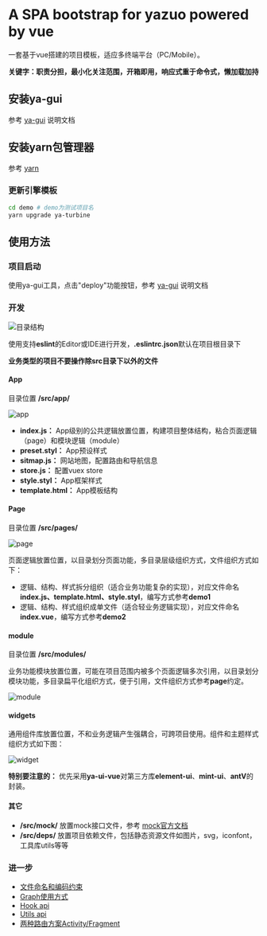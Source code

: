 # A SPA bootstrap for yazuo powered by vue

一套基于vue搭建的项目模板，适应多终端平台（PC/Mobile）。

**关键字：职责分担，最小化关注范围，开箱即用，响应式重于命令式，懒加载加持**
## 安装ya-gui

参考 [ya-gui](https://github.com/q13/ya-gui) 说明文档

## 安装yarn包管理器
参考 [yarn](https://yarnpkg.com/zh-Hans/docs/install#windows-stable)

### 更新引擎模板

```sh
cd demo # demo为测试项目名
yarn upgrade ya-turbine
```


## 使用方法

### 项目启动

使用ya-gui工具，点击"deploy"功能按钮，参考 [ya-gui](https://github.com/q13/ya-gui) 说明文档

### 开发 

<img alt="目录结构" src="https://raw.githubusercontent.com/q13/ya-template-vue/master/example/images/dir.png" />

使用支持**eslint**的Editor或IDE进行开发，**.eslintrc.json**默认在项目根目录下

**业务类型的项目不要操作除src目录下以外的文件**

#### App

目录位置 **/src/app/**

<img alt="app" src="https://raw.githubusercontent.com/q13/ya-template-vue/master/example/images/app.png" />

* **index.js：** App级别的公共逻辑放置位置，构建项目整体结构，粘合页面逻辑（page）和模块逻辑（module）
* **preset.styl：** App预设样式
* **sitmap.js：** 网站地图，配置路由和导航信息
* **store.js：** 配置vuex store
* **style.styl：** App框架样式
* **template.html：** App模板结构

#### Page

目录位置 **/src/pages/**

<img alt="page" src="https://raw.githubusercontent.com/q13/ya-template-vue/master/example/images/page.png" />

页面逻辑放置位置，以目录划分页面功能，多目录层级组织方式，文件组织方式如下：

* 逻辑、结构、样式拆分组织（适合业务功能复杂的实现），对应文件命名**index.js、template.html、style.styl**，编写方式参考**demo1**
* 逻辑、结构、样式组织成单文件（适合轻业务逻辑实现），对应文件命名**index.vue**，编写方式参考**demo2**

#### module

目录位置 **/src/modules/**

业务功能模块放置位置，可能在项目范围内被多个页面逻辑多次引用，以目录划分模块功能，多目录扁平化组织方式，便于引用，文件组织方式参考**page**约定。

<img alt="module" src="https://raw.githubusercontent.com/q13/ya-template-vue/master/example/images/module.png" />

#### widgets

通用组件库放置位置，不和业务逻辑产生强耦合，可跨项目使用。组件和主题样式组织方式如下图：

<img alt="widget" src="https://raw.githubusercontent.com/q13/ya-template-vue/master/example/images/widget.png" />

**特别要注意的：** 优先采用**ya-ui-vue**对第三方库**element-ui**、**mint-ui**、**antV**的封装。

#### 其它

* **/src/mock/** 放置mock接口文件，参考 [mock官方文档](http://mockjs.com/)
* **/src/deps/** 放置项目依赖文件，包括静态资源文件如图片，svg，iconfont，工具库utils等等

### 进一步

* [文件命名和编码约束](https://github.com/q13/ya-template-vue/blob/master/doc/common.md)
* [Graph使用方式](https://github.com/q13/ya-template-vue/blob/master/doc/graph.md)
* [Hook api](https://github.com/q13/ya-template-vue/blob/master/doc/hook.md)
* [Utils api](https://github.com/q13/ya-template-vue/blob/master/doc/utils.md)
* [两种路由方案Activity/Fragment](https://github.com/q13/ya-template-vue/blob/master/doc/router.md)